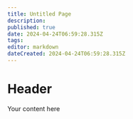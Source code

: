 ```yaml
---
title: Untitled Page
description: 
published: true
date: 2024-04-24T06:59:28.315Z
tags: 
editor: markdown
dateCreated: 2024-04-24T06:59:28.315Z
---
```


# Header
Your content here